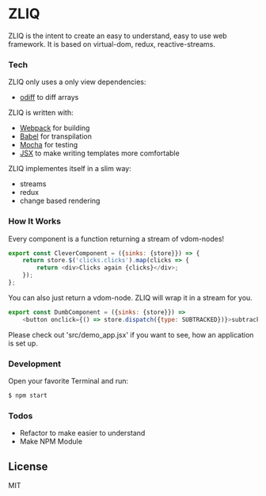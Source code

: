 # ZLIQ

ZLIQ is the intent to create an easy to understand, easy to use web framework. It is based on virtual-dom, redux, reactive-streams.

### Tech

ZLIQ only uses a only view dependencies:
 - [odiff](https://github.com/Tixit/odiff) to diff arrays
 
ZLIQ is written with:
 - [Webpack](https://github.com/webpack/webpack) for building
 - [Babel](https://github.com/babel/babel) for transpilation
 - [Mocha](https://github.com/mochajs/mocha) for testing
 - [JSX](https://facebook.github.io/jsx/) to make writing templates more comfortable

ZLIQ implementes itself in a slim way:
 - streams
 - redux
 - change based rendering

### How It Works

Every component is a function returning a stream of vdom-nodes! 

```js
export const CleverComponent = ({sinks: {store}}) => {
	return store.$('clicks.clicks').map(clicks => {
		return <div>Clicks again {clicks}</div>;
	});
};
```

You can also just return a vdom-node. ZLIQ will wrap it in a stream for you.

```js
export const DumbComponent = ({sinks: {store}}) =>
	<button onclick={() => store.dispatch({type: SUBTRACKED})}>subtracked</button>;
```

Please check out 'src/demo_app.jsx' if you want to see, how an application is set up.

### Development

Open your favorite Terminal and run:

```sh
$ npm start
```

### Todos

 - Refactor to make easier to understand
 - Make NPM Module

License
----

MIT
